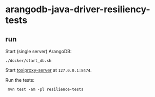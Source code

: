 # arangodb-java-driver-resiliency-tests

## run

Start (single server) ArangoDB:
```shell
./docker/start_db.sh
```

Start [toxiproxy-server](https://github.com/Shopify/toxiproxy) at `127.0.0.1:8474`.

Run the tests:
```shell
 mvn test -am -pl resilience-tests
```
